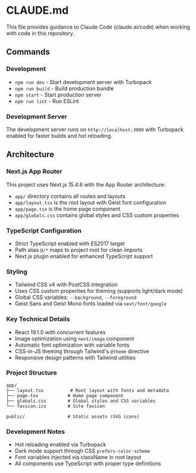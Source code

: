 # CLAUDE.md

This file provides guidance to Claude Code (claude.ai/code) when working with code in this repository.

## Commands

### Development
- `npm run dev` - Start development server with Turbopack
- `npm run build` - Build production bundle
- `npm start` - Start production server
- `npm run lint` - Run ESLint

### Development Server
The development server runs on `http://localhost:3000` with Turbopack enabled for faster builds and hot reloading.

## Architecture

### Next.js App Router
This project uses Next.js 15.4.6 with the App Router architecture:
- `app/` directory contains all routes and layouts
- `app/layout.tsx` is the root layout with Geist font configuration
- `app/page.tsx` is the home page component
- `app/globals.css` contains global styles and CSS custom properties

### TypeScript Configuration
- Strict TypeScript enabled with ES2017 target
- Path alias `@/*` maps to project root for clean imports
- Next.js plugin enabled for enhanced TypeScript support

### Styling
- Tailwind CSS v4 with PostCSS integration
- Uses CSS custom properties for theming (supports light/dark mode)
- Global CSS variables: `--background`, `--foreground`
- Geist Sans and Geist Mono fonts loaded via `next/font/google`

### Key Technical Details
- React 19.1.0 with concurrent features
- Image optimization using `next/image` component
- Automatic font optimization with variable fonts
- CSS-in-JS theming through Tailwind's `@theme` directive
- Responsive design patterns with Tailwind utilities

### Project Structure
```
app/
├── layout.tsx          # Root layout with fonts and metadata
├── page.tsx           # Home page component
├── globals.css        # Global styles and CSS variables
└── favicon.ico        # Site favicon

public/                # Static assets (SVG icons)
```

### Development Notes
- Hot reloading enabled via Turbopack
- Dark mode support through CSS `prefers-color-scheme`
- Font variables injected via className in root layout
- All components use TypeScript with proper type definitions